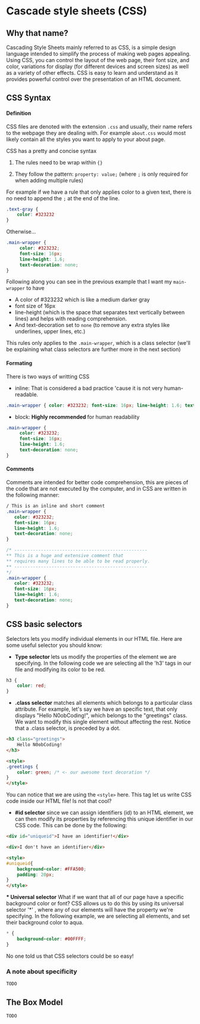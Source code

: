 # Cascade style sheets (CSS)

## Why that name?

Cascading Style Sheets mainly referred to as CSS, is a simple design language intended to simplify the process of making web pages appealing. Using CSS, you can control the layout of the web page, their font size, and color, variations for display (for different devices and screen sizes) as well as a variety of other effects. CSS is easy to learn and understand as it provides powerful control over the presentation of an HTML document.

## CSS Syntax

#### Definition

CSS files are denoted with the extension `.css` and usually, their name refers to the webpage they are dealing with. For example `about.css` would most likely contain all the styles you want to apply to your about page.

CSS has a pretty and concise syntax

1) The rules need to be wrap within `{}`

2) They follow the pattern: `property: value;` (where `;` is only required for when adding multiple rules)

For example if we have a rule that only applies color to a given text, there is no need to append the `;` at the end of the line.

``` CSS
.text-gray {
    color: #323232
}
```
Otherwise...

``` CSS
.main-wrapper {
     color: #323232;
     font-size: 16px;
     line-height: 1.6;
     text-decoration: none;
}
```

Following along you can see in the previous example that I want my `main-wrapper` to have

- A color of #323232 which is like a medium darker gray
- font size of 16px
- line-height (which is the space that separates text vertically between lines) and helps with reading comprehension.
- And text-decoration set to `none` (to remove any extra styles like underlines, upper lines, etc.)

This rules only applies to the `.main-wrapper`, which is a class selector (we'll be explaining what class selectors are further more in the next section)

#### Formating

There is two ways of writting CSS 

- inline: That is considered a bad practice 'cause it is not very human-readable.
``` CSS
.main-wrapper { color: #323232; font-size: 16px; line-height: 1.6; text-decoration: none; } 
```
- block: <strong> Highly recommended </strong> for human readability
``` CSS
.main-wrapper {
     color: #323232;
     font-size: 16px;
     line-height: 1.6;
     text-decoration: none;
}
```
#### Comments

Comments are intended for better code comprehension, this are pieces of the code that are not executed by the computer, and in CSS are written in the following manner:

``` CSS
/ This is an inline and short comment
.main-wrapper {
   color: #323232;
   font-size: 16px;
   line-height: 1.6;
   text-decoration: none;
}

/* --------------------------------------------------
** This is a huge and extensive comment that
** requires many lines to be able to be read properly.
** --------------------------------------------------
*/
.main-wrapper {
   color: #323232;
   font-size: 16px;
   line-height: 1.6;
   text-decoration: none;
}
```
## CSS basic selectors 
Selectors lets you modify individual elements in our HTML file. Here are some useful selector you should know:
    
- <strong>Type selector </strong>lets us modify the properties of the element we are specifying. In the following code we are selecting all the 'h3' tags in our file and modifying its color to be red.
``` CSS
h3 {
    color: red;
}
```
- <strong>.class selector</strong> matches all elements which belongs to a particular class attribute. For example, let's say we have an specific text, that only displays "Hello N0obCoding!", which belongs to the "greetings" class. We want to modify this single element without affecting the rest. Notice that a .class selector, is preceded by a dot.

``` HTML
<h3 class="greetings">
	Hello N0obCoding!
</h3>

<style>
.greetings {
	color: green; /* <- our awesome text decoration */
}
</style>
```
You can notice that we are using the ```<style>``` here. This tag let us write CSS code inside our HTML file! Is not that cool?

- <strong>#id selector</strong> since we can assign identifiers (id) to an HTML element, we can then modify its properties by referencing this unique identifier in our CSS code. This can be done by the following:
``` HTML
<div id="uniqueid">I have an identifier!</div> 

<div>I don't have an identifier</div>

<style>
#uniqueid{
    background-color: #FFA500;
    padding: 20px;
}
</style>
```
<strong>* Universal selector</strong> What if we want that all of our page have a specific background color or font? CSS allows us to do this by using its universal selector '*' , where any of our elements will have the property we're specifying. In the following example, we are selecting all elements, and set their background color to aqua.
``` CSS
* {    
	background-color: #00FFFF;   
}
```
No one told us that CSS selectors could be so easy! 
### A note about specificity
    TODO
## The Box Model
    TODO
